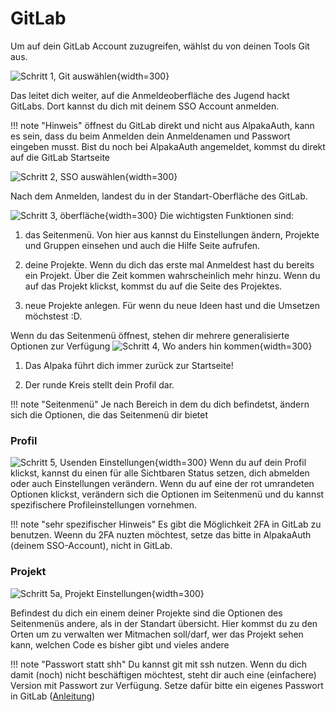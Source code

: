 GitLab
===


Um auf dein GitLab Account zuzugreifen, wählst du von deinen Tools Git aus.

![Schritt 1, Git auswählen](../../assets/git/git1.png){width=300}

Das leitet dich weiter, auf die Anmeldeoberfläche des Jugend hackt GitLabs. Dort kannst du dich mit deinem SSO Account anmelden.

!!! note "Hinweis"
    öffnest du GitLab direkt und nicht aus AlpakaAuth, kann es sein, dass du beim Anmelden dein Anmeldenamen und Passwort eingeben musst. Bist du noch bei AlpakaAuth angemeldet, kommst du direkt auf die GitLab Startseite

![Schritt 2, SSO auswählen](../../assets/git/git3.png){width=300}

Nach dem Anmelden, landest du in der Standart-Oberfläche des GitLab.

![Schritt 3, öberfläche](../../assets/git/git1.png){width=300}
Die wichtigsten Funktionen sind:

1. das Seitenmenü. Von hier aus kannst du Einstellungen ändern, Projekte und Gruppen einsehen und auch die Hilfe Seite aufrufen.

2. deine Projekte. Wenn du dich das erste mal Anmeldest hast du bereits ein Projekt. Über die Zeit kommen wahrscheinlich mehr hinzu. Wenn du auf das Projekt klickst, kommst du auf die Seite des Projektes.

3. neue Projekte anlegen. Für wenn du neue Ideen hast und die Umsetzen möchstest :D.


Wenn du das Seitenmenü öffnest, stehen dir mehrere generalisierte Optionen zur Verfügung
![Schritt 4, Wo anders hin kommen](../../assets/git/git4.png){width=300}

1. Das Alpaka führt dich immer zurück zur Startseite!

2. Der runde Kreis stellt dein Profil dar.

!!! note "Seitenmenü"
    Je nach Bereich in dem du dich befindetst, ändern sich die Optionen, die das Seitenmenü dir bietet

### Profil
![Schritt 5, Usenden Einstellungen](../../assets/git/git5.png){width=300}
Wenn du auf dein Profil klickst, kannst du einen für alle Sichtbaren Status setzen, dich abmelden oder auch Einstellungen verändern. 
Wenn du auf eine der rot umrandeten Optionen klickst, verändern sich die Optionen im Seitenmenü und du kannst spezifischere Profileinstellungen vornehmen.

!!! note "sehr spezifischer Hinweis"
    Es gibt die Möglichkeit 2FA in GitLab zu benutzen. Weenn du 2FA nuzten möchtest, setze das bitte in AlpakaAuth (deinem SSO-Account), nicht in GitLab.

### Projekt
![Schritt 5a, Projekt Einstellungen](../../assets/git/git8.png){width=300}

Befindest du dich ein einem deiner Projekte sind die Optionen des Seitenmenüs andere, als in der Standart übersicht. Hier kommst du zu den Orten um zu verwalten wer Mitmachen soll/darf, wer das Projekt sehen kann, welchen Code es bisher gibt und vieles andere

!!! note "Passwort statt shh"
    Du kannst git mit ssh nutzen. Wenn du dich damit (noch) nicht beschäftigen möchtest, steht dir auch eine (einfachere) Version mit Passwort zur Verfügung.
    Setze dafür bitte ein eigenes Passwort in GitLab ([Anleitung](/docs/tools/GitLab/password.md))